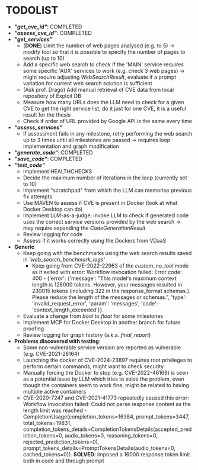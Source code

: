 # TODOLIST
- ***"get_cve_id"***: COMPLETED
- ***"assess_cve_id"***: COMPLETED
- ***"get_services"***
    - (**DONE**) Limit the number of web pages analysed (e.g. to 5) &rarr; modify tool so that it is possible to specify the number of pages to search (up to 10)
    - Add a specific web search to check if the 'MAIN' service requires some specific 'AUX' services to work (e.g. check 3 web pages) &rarr; might require adjusting _WebSearchResult_, evaluate if a prompt variation for current web search solution is sufficient
    -  (Ask prof. Drago) Add manual retrieval of CVE data from local repository of Exploit DB
    - Measure how many URLs does the LLM need to check for a given CVE to get the right service list, do it just for one CVE, it is a useful result for the thesis
    - Check if order of URL provided by Google API is the same every time
- ***"assess_services"***
    - If assessment fails in any milestone, retry performing the web search up to 3 times until all milestones are passed &rarr; requires loop implementation and graph modification
- ***"generate_code"***: COMPLETED
- ***"save_code"***: COMPLETED
- ***"test_code"***
    - Implement HEALTHCHECKS
    - Decide the maximum number of iterations in the loop (currently set to 10)
    - Implement "scratchpad" from which the LLM can memorise previous fix attempts
    - Use MAVEN to assess if CVE is present in Docker (look at what Docker Desktop can do)
    - Implement LLM-as-a-judge: invoke LLM to check if generated code uses the correct service versions provided by the web search &rarr; may require expanding the _CodeGenerationResult_
    - Review logging for code
    - Assess if it works correctly using the Dockers from VDaaS
- **Generic**
    - Keep going with the benchmarks using the web search results saved in _'web\_search\_benchmark\_logs'_
        - Keep going from CVE-2022-22963 of the _custom\_no\_tool_ mode as it exited with error: Workflow invocation failed: Error code: 400 - {'error': {'message': "This model's maximum context length is 128000 tokens. However, your messages resulted in 230015 tokens (including 322 in the response_format schemas.). Please reduce the length of the messages or schemas.", 'type': 'invalid_request_error', 'param': 'messages', 'code': 'context_length_exceeded'}}.
    - Evaluate a change from _bool_ to _float_ for some milestones
    - Implement MCP for Docker Desktop in another branch for future proofing
    - Review logging for graph history (a.k.a. _final\_report_)
- **Problems discovered with testing**:
    - Some non-vulnerable service version are reported as vulnerable (e.g. CVE-2021-28164)
    - Launching the docker of CVE-2024-23897 requires root privileges to perform certain commands, might want to check security
    - Manually forcing the Docker to stop (e.g. CVE-2022-46169) is seen as a potential issue by LLM which tries to solve the problem, even though the containers seem to work fine, might be related to having multiple active containers
    - CVE-2020-7247 and CVE-2021-41773 repeatedly caused this error: Workflow invocation failed: Could not parse response content as the length limit was reached - CompletionUsage(completion_tokens=16384, prompt_tokens=3447, total_tokens=19831, completion_tokens_details=CompletionTokensDetails(accepted_prediction_tokens=0, audio_tokens=0, reasoning_tokens=0, rejected_prediction_tokens=0), prompt_tokens_details=PromptTokensDetails(audio_tokens=0, cached_tokens=0)). **SOLVED**: imposed a 16000 response token limit both in code and through prompt